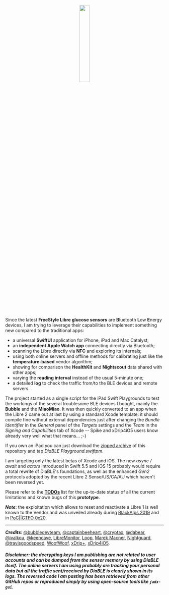 <p align="center"><img src="./DiaBLE/Assets.xcassets/AppIcon.appiconset/Icon.png" width="25%" /></p>


Since the latest **FreeStyle Libre glucose sensors** are **B**luetooth **L**ow **E**nergy devices, I am trying to leverage their capabilities to implement something new compared to the traditional apps:

* a universal **SwiftUI** application for iPhone, iPad and Mac Catalyst;
* an **independent Apple Watch app** connecting directly via Bluetooth;
* scanning the Libre directly via **NFC** and exploring its internals;
* using both online servers and offline methods for calibrating just like the **temperature-based** vendor algorithm;
* showing for comparison the **HealthKit** and **Nightscout** data shared with other apps;
* varying the **reading interval** instead of the usual 5-minute one;
* a detailed **log** to check the traffic from/to the BLE devices and remote servers.


The project started as a single script for the iPad Swift Playgrounds to test the workings of the several troublesome BLE devices I bought, mainly the **Bubble** and the **MiaoMiao**. It was then quickly converted to an app when the Libre 2 came out at last by using a standard Xcode template: it should compile fine without external dependencies just after changing the _Bundle Identifier_ in the _General_ panel of the _Targets_ settings and the _Team_ in the _Signing and Capabilities_ tab of Xcode -- Spike and xDrip4iO5 users know already very well what that means... ;-)

If you own an iPad you can just download the [zipped archive](https://github.com/gui-dos/DiaBLE/archive/refs/heads/main.zip) of this repository and tap _DiaBLE Playground.swiftpm_.

I am targeting only the latest betas of Xcode and iOS. The new _async / await_ and _actors_ introduced in Swift 5.5 and iOS 15 probably would require a total rewrite of DiaBLE's foundations, as well as the enhanced *Gen2* protocols adopted by the recent Libre 2 Sense/US/CA/AU which haven't been reversed yet.

Please refer to the [**TODOs**](https://github.com/gui-dos/DiaBLE/blob/main/TODO.md) list for the up-to-date status of all the current limitations and known bugs of this **prototype**.

***Note***: the exploitation which allows to reset and reactivate a Libre 1 is well known to the Vendor and was unveiled already during [BlackAlps 2019](https://www.youtube.com/watch?v=Y9vtGmxh1IQ) and in [PoC||GTFO 0x20](https://archive.org/stream/pocorgtfo20#page/n6/mode/1up).


---
***Credits***: [@bubbledevteam](https://github.com/bubbledevteam), [@captainbeeheart](https://github.com/captainbeeheart), [@cryptax](https://github.com/cryptax), [@dabear](https://github.com/dabear), [@ivalkou](https://github.com/ivalkou), [@keencave](https://github.com/keencave), [LibreMonitor](https://github.com/UPetersen/LibreMonitor/tree/Swift4), [Loop](https://github.com/LoopKit/Loop), [Marek Macner](https://github.com/MarekM60), [Nightguard]( https://github.com/nightscout/nightguard), [@travisgoodspeed](https://github.com/travisgoodspeed), [WoofWoof](https://github.com/gshaviv/ninety-two), [xDrip+](https://github.com/NightscoutFoundation/xDrip), [xDrip4iO5](https://github.com/JohanDegraeve/xdripswift).

###### ***Disclaimer: the decrypting keys I am publishing are not related to user accounts and can be dumped from the sensor memory by using DiaBLE itself. The online servers I am using probably are tracking your personal data but all the traffic sent/received by DiaBLE is clearly shown in its logs. The reversed code I am pasting has been retrieved from other GitHub repos or reproduced simply by using open-source tools like `jadx-gui`.***
